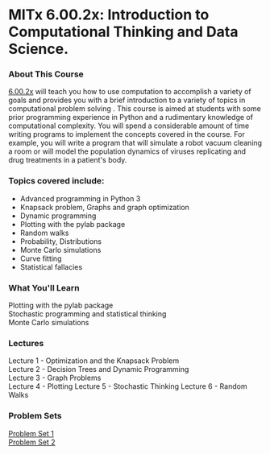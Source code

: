 # MITx 6.00.2x: Introduction to Computational Thinking and Data Science.


### About This Course

[6.00.2x](https://www.edx.org/course/introduction-computational-thinking-data-mitx-6-00-2x-5) will teach you how to use computation to accomplish a variety of goals and provides you with a brief introduction to a variety of topics in computational problem solving . This course is aimed at students with some prior programming experience in Python and a rudimentary knowledge of computational complexity. You will spend a considerable amount of time writing programs to implement the concepts covered in the course. For example, you will write a program that will simulate a robot vacuum cleaning a room or will model the population dynamics of viruses replicating and drug treatments in a patient's body.


### Topics covered include:
*   Advanced programming in Python 3
*   Knapsack problem, Graphs and graph optimization
*   Dynamic programming
*   Plotting with the pylab package
*   Random walks
*   Probability, Distributions
*   Monte Carlo simulations
*   Curve fitting
*   Statistical fallacies


### What You'll Learn

Plotting with the pylab package  
Stochastic programming and statistical thinking  
Monte Carlo simulations


### Lectures

Lecture 1 - Optimization and the Knapsack Problem  
Lecture 2 - Decision Trees and Dynamic Programming  
Lecture 3 - Graph Problems  
Lecture 4 - Plotting
Lecture 5 - Stochastic Thinking
Lecture 6 - Random Walks


### Problem Sets

[Problem Set 1](https://github.com/adamelliotfields/mitx-6002x/tree/master/problem_set-1)  
[Problem Set 2](https://github.com/adamelliotfields/mitx-6002x/tree/master/problem_set-2)
